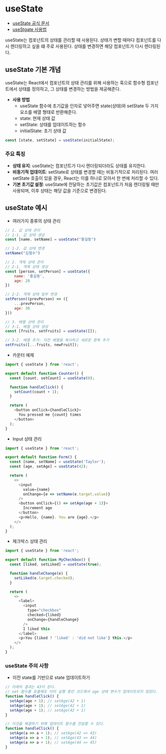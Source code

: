 # useState

 - [useState 공식 문서](https://ko.react.dev/reference/react/useState)
 - [useStgate 사용법](https://react.vlpt.us/basic/07-useState.html)

useState는 컴포넌트의 상태를 관리할 때 사용된다. 상태가 변할 때마다 컴포넌트를 다시 렌더링하고 싶을 떄 주로 사용된다. 상태를 변경하면 해당 컴포넌트가 다시 렌더링된다.  

## useState 기본 개념

useState는 React에서 컴포넌트의 상태 관리를 위해 사용하는 훅으로 함수형 컴포넌트에서 상태를 정의하고, 그 상태를 변경하는 방법을 제공해준다.  

 - __사용 방법__
    - useState 함수에 초기값을 인자로 넣어주면 state(상태)와 setState 두 가지 요소를 배열 형태로 반환해준다.
    - state: 현재 상태 값
    - setState: 상태를 업데이트하는 함수
    - initialState: 초기 상태 값
```javascript
const [state, setState] = useState(initialState);
```

### 주요 특징

 - __상태 유지__: useState는 컴포넌트가 다시 렌더링되더라도 상태를 유지한다.
 - __비동기적 업데이트__: setState로 상태를 변경할 때는 비동기적으로 처리된다. 여러 setState 호출이 있을 경우, React는 이를 하나로 모아서 한 번에 처리할 수 있다.
 - __기본 초기값 설정__: useState에 전달하는 초기값은 컴포넌트가 처음 렌더링될 때만 사용되며, 이후 상태는 해당 값을 기준으로 변경된다.

## useState 예시

 - 여러가지 종류의 상태 관리
```javascript
// 1. 값 상태 관리
// 1-1. 값 상태 생성
const [name, setName] = useState("홍길동")

// 1-2. 값 상태 변경
setName("김철수")

// 2. 객체 상태 관리
// 2-1. 객체 상태 생성
const [person, setPerson] = useState({
    name: '홍길동',
    age: 20
})

// 2-2. 객체 상태 일부 변경
setPerson((prevPerson) => ({
    ...prevPerson,
    age: 30
}))

// 3. 배열 상태 관리
// 3-1. 배열 상태 생성
const [fruits, setFruits] = useState([]);

// 3-2. 배열 추가: 이전 배열을 복사하고 새로운 항목 추가
setFruits([...fruits, newFruit]);
```

 - 카운터 예제
```javascript
import { useState } from 'react';

export default function Counter() {
  const [count, setCount] = useState(0);

  function handleClick() {
    setCount(count + 1);
  }

  return (
    <button onClick={handleClick}>
      You pressed me {count} times
    </button>
  );
}
```

 - Input 상태 관리
```javascript
import { useState } from 'react';

export default function Form() {
  const [name, setName] = useState('Taylor');
  const [age, setAge] = useState(42);

  return (
    <>
      <input
        value={name}
        onChange={e => setName(e.target.value)}
      />
      <button onClick={() => setAge(age + 1)}>
        Increment age
      </button>
      <p>Hello, {name}. You are {age}.</p>
    </>
  );
}
```

 - 체크박스 상태 관리
```javascript
import { useState } from 'react';

export default function MyCheckbox() {
  const [liked, setLiked] = useState(true);

  function handleChange(e) {
    setLiked(e.target.checked);
  }

  return (
    <>
      <label>
        <input
          type="checkbox"
          checked={liked}
          onChange={handleChange}
        />
        I liked this
      </label>
      <p>You {liked ? 'liked' : 'did not like'} this.</p>
    </>
  );
}
```

### useState 주의 사항

 - 이전 state를 기반으로 state 업데이트하기
```javascript
// 아래의 결과는 43이 된다.
// set 함수를 호출해도 이미 실행 중인 코드에서 age 상태 변수가 업데이트되지 않았다.
function handleClick() {
  setAge(age + 1); // setAge(42 + 1)
  setAge(age + 1); // setAge(42 + 1)
  setAge(age + 1); // setAge(42 + 1)
}

// 이것을 해결하기 위해 업데이트 함수를 전달할 수 있다.
function handleClick() {
  setAge(a => a + 1); // setAge(42 => 43)
  setAge(a => a + 1); // setAge(43 => 44)
  setAge(a => a + 1); // setAge(44 => 45)
}
```
